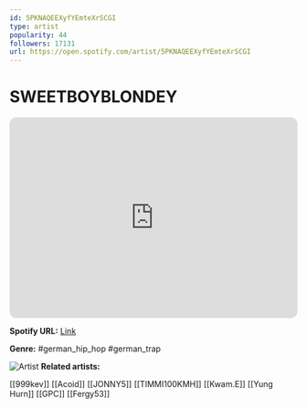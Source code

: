 ```yaml
---
id: 5PKNAQEEXyfYEmteXrSCGI
type: artist
popularity: 44
followers: 17131
url: https://open.spotify.com/artist/5PKNAQEEXyfYEmteXrSCGI
---
```

# SWEETBOYBLONDEY

<iframe style="border-radius:12px" src="https://open.spotify.com/embed/artist/5PKNAQEEXyfYEmteXrSCGI" width="100%" height="352" frameBorder="0" allowfullscreen="" allow="autoplay; clipboard-write; encrypted-media; fullscreen; picture-in-picture" loading="lazy"></iframe>

**Spotify URL:** [Link](https://open.spotify.com/artist/5PKNAQEEXyfYEmteXrSCGI)

**Genre:**  #german_hip_hop #german_trap

![Artist](https://i.scdn.co/image/ab6761610000e5eb18ec0f2e1df2185d690dc1b8)
**Related artists:**

[[999kev]]
[[Acoid]]
[[JONNY5]]
[[TIMMI100KMH]]
[[Kwam.E]]
[[Yung Hurn]]
[[GPC]]
[[Fergy53]]
